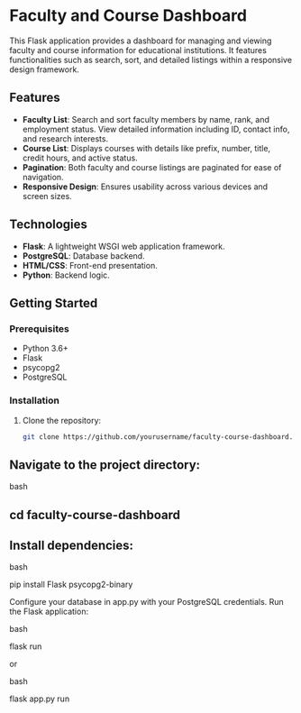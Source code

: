 # Faculty and Course Dashboard

This Flask application provides a dashboard for managing and viewing faculty and course information for educational institutions. It features functionalities such as search, sort, and detailed listings within a responsive design framework.

## Features

- **Faculty List**: Search and sort faculty members by name, rank, and employment status. View detailed information including ID, contact info, and research interests.
- **Course List**: Displays courses with details like prefix, number, title, credit hours, and active status.
- **Pagination**: Both faculty and course listings are paginated for ease of navigation.
- **Responsive Design**: Ensures usability across various devices and screen sizes.

## Technologies

- **Flask**: A lightweight WSGI web application framework.
- **PostgreSQL**: Database backend.
- **HTML/CSS**: Front-end presentation.
- **Python**: Backend logic.

## Getting Started

### Prerequisites

- Python 3.6+
- Flask
- psycopg2
- PostgreSQL

### Installation

1. Clone the repository:
   ```bash
   git clone https://github.com/yourusername/faculty-course-dashboard.git](https://github.com/OffshoreFlyer96/3010-proj-grp-3.git

## Navigate to the project directory:

bash

## cd faculty-course-dashboard

## Install dependencies:

bash

pip install Flask psycopg2-binary

Configure your database in app.py with your PostgreSQL credentials.
Run the Flask application:

bash

flask run

or

bash

flask app.py run
